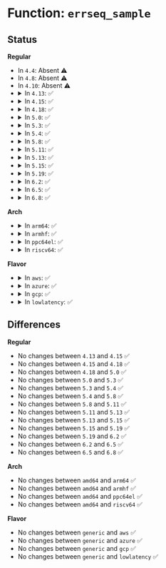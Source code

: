 # Function: <code>errseq_sample</code>

## Status
<b>Regular</b>
<ul>
<li>
In <code>4.4</code>: Absent ⚠️
</li>
<li>
In <code>4.8</code>: Absent ⚠️
</li>
<li>
In <code>4.10</code>: Absent ⚠️
</li>
<li>
<details>
<summary>In <code>4.13</code>: ✅</summary>

```c
errseq_t errseq_sample(errseq_t *eseq);
```

**Collision:** Unique Global

**Inline:** No

**Transformation:** False

**Instances:**

```
In lib/errseq.c (ffffffff8146c660)
Location: lib/errseq.c:119
Inline: False
Direct callers:
  - fs/open.c:do_dentry_open
  - fs/file_table.c:alloc_file
  - fs/block_dev.c:blkdev_open
```
**Symbols:**

```
ffffffff8146c660-ffffffff8146c67b: errseq_sample (STB_GLOBAL)
```
</details>
</li>
<li>
<details>
<summary>In <code>4.15</code>: ✅</summary>

```c
errseq_t errseq_sample(errseq_t *eseq);
```

**Collision:** Unique Global

**Inline:** No

**Transformation:** False

**Instances:**

```
In lib/errseq.c (ffffffff81498970)
Location: lib/errseq.c:117
Inline: False
Direct callers:
  - fs/open.c:do_dentry_open
  - fs/file_table.c:alloc_file
  - fs/block_dev.c:blkdev_open
```
**Symbols:**

```
ffffffff81498970-ffffffff8149898d: errseq_sample (STB_GLOBAL)
```
</details>
</li>
<li>
<details>
<summary>In <code>4.18</code>: ✅</summary>

```c
errseq_t errseq_sample(errseq_t *eseq);
```

**Collision:** Unique Global

**Inline:** No

**Transformation:** False

**Instances:**

```
In lib/errseq.c (ffffffff814cdbd0)
Location: lib/errseq.c:122
Inline: False
Direct callers:
  - fs/open.c:do_dentry_open
  - fs/file_table.c:alloc_file
  - fs/block_dev.c:blkdev_open
```
**Symbols:**

```
ffffffff814cdbd0-ffffffff814cdbde: errseq_sample (STB_GLOBAL)
```
</details>
</li>
<li>
<details>
<summary>In <code>5.0</code>: ✅</summary>

```c
errseq_t errseq_sample(errseq_t *eseq);
```

**Collision:** Unique Global

**Inline:** No

**Transformation:** False

**Instances:**

```
In lib/errseq.c (ffffffff814e24a0)
Location: lib/errseq.c:122
Inline: False
Direct callers:
  - fs/open.c:do_dentry_open
  - fs/file_table.c:alloc_file
  - fs/block_dev.c:blkdev_open
```
**Symbols:**

```
ffffffff814e24a0-ffffffff814e24ae: errseq_sample (STB_GLOBAL)
```
</details>
</li>
<li>
<details>
<summary>In <code>5.3</code>: ✅</summary>

```c
errseq_t errseq_sample(errseq_t *eseq);
```

**Collision:** Unique Global

**Inline:** No

**Transformation:** False

**Instances:**

```
In lib/errseq.c (ffffffff8150e350)
Location: lib/errseq.c:122
Inline: False
Direct callers:
  - fs/open.c:do_dentry_open
  - fs/file_table.c:alloc_file
  - fs/block_dev.c:blkdev_open
```
**Symbols:**

```
ffffffff8150e350-ffffffff8150e35e: errseq_sample (STB_GLOBAL)
```
</details>
</li>
<li>
<details>
<summary>In <code>5.4</code>: ✅</summary>

```c
errseq_t errseq_sample(errseq_t *eseq);
```

**Collision:** Unique Global

**Inline:** No

**Transformation:** False

**Instances:**

```
In lib/errseq.c (ffffffff8152c270)
Location: lib/errseq.c:122
Inline: False
Direct callers:
  - fs/open.c:do_dentry_open
  - fs/file_table.c:alloc_file
  - fs/block_dev.c:blkdev_open
```
**Symbols:**

```
ffffffff8152c270-ffffffff8152c27e: errseq_sample (STB_GLOBAL)
```
</details>
</li>
<li>
<details>
<summary>In <code>5.8</code>: ✅</summary>

```c
errseq_t errseq_sample(errseq_t *eseq);
```

**Collision:** Unique Global

**Inline:** No

**Transformation:** False

**Instances:**

```
In lib/errseq.c (ffffffff8158fbe0)
Location: lib/errseq.c:122
Inline: False
Direct callers:
  - fs/open.c:do_dentry_open
  - fs/open.c:do_dentry_open
  - fs/file_table.c:alloc_file
  - fs/file_table.c:alloc_file
  - fs/block_dev.c:blkdev_open
```
**Symbols:**

```
ffffffff8158fbe0-ffffffff8158fbee: errseq_sample (STB_GLOBAL)
```
</details>
</li>
<li>
<details>
<summary>In <code>5.11</code>: ✅</summary>

```c
errseq_t errseq_sample(errseq_t *eseq);
```

**Collision:** Unique Global

**Inline:** No

**Transformation:** False

**Instances:**

```
In lib/errseq.c (ffffffff815ac750)
Location: lib/errseq.c:123
Inline: False
Direct callers:
  - fs/open.c:do_dentry_open
  - fs/open.c:do_dentry_open
  - fs/file_table.c:alloc_file
  - fs/file_table.c:alloc_file
  - fs/block_dev.c:blkdev_open
```
**Symbols:**

```
ffffffff815ac750-ffffffff815ac75e: errseq_sample (STB_GLOBAL)
```
</details>
</li>
<li>
<details>
<summary>In <code>5.13</code>: ✅</summary>

```c
errseq_t errseq_sample(errseq_t *eseq);
```

**Collision:** Unique Global

**Inline:** No

**Transformation:** False

**Instances:**

```
In lib/errseq.c (ffffffff815b73c0)
Location: lib/errseq.c:123
Inline: False
Direct callers:
  - fs/open.c:do_dentry_open
  - fs/open.c:do_dentry_open
  - fs/file_table.c:alloc_file
  - fs/file_table.c:alloc_file
  - fs/block_dev.c:blkdev_open
```
**Symbols:**

```
ffffffff815b73c0-ffffffff815b73cb: errseq_sample (STB_GLOBAL)
```
</details>
</li>
<li>
<details>
<summary>In <code>5.15</code>: ✅</summary>

```c
errseq_t errseq_sample(errseq_t *eseq);
```

**Collision:** Unique Global

**Inline:** No

**Transformation:** False

**Instances:**

```
In lib/errseq.c (ffffffff8161d9f0)
Location: lib/errseq.c:123
Inline: False
Direct callers:
  - fs/open.c:do_dentry_open
  - fs/open.c:do_dentry_open
  - fs/file_table.c:alloc_file
  - fs/file_table.c:alloc_file
  - block/fops.c:blkdev_open
```
**Symbols:**

```
ffffffff8161d9f0-ffffffff8161d9fb: errseq_sample (STB_GLOBAL)
```
</details>
</li>
<li>
<details>
<summary>In <code>5.19</code>: ✅</summary>

```c
errseq_t errseq_sample(errseq_t *eseq);
```

**Collision:** Unique Global

**Inline:** No

**Transformation:** False

**Instances:**

```
In lib/errseq.c (ffffffff816eb570)
Location: lib/errseq.c:123
Inline: False
Direct callers:
  - fs/open.c:do_dentry_open
  - fs/open.c:do_dentry_open
  - fs/file_table.c:alloc_file
  - fs/file_table.c:alloc_file
  - block/fops.c:blkdev_open
```
**Symbols:**

```
ffffffff816eb570-ffffffff816eb583: errseq_sample (STB_GLOBAL)
```
</details>
</li>
<li>
<details>
<summary>In <code>6.2</code>: ✅</summary>

```c
errseq_t errseq_sample(errseq_t *eseq);
```

**Collision:** Unique Global

**Inline:** No

**Transformation:** False

**Instances:**

```
In lib/errseq.c (ffffffff817dbc50)
Location: lib/errseq.c:123
Inline: False
Direct callers:
  - fs/open.c:do_dentry_open
  - fs/open.c:do_dentry_open
  - fs/file_table.c:alloc_file
  - fs/file_table.c:alloc_file
  - block/fops.c:blkdev_open
```
**Symbols:**

```
ffffffff817dbc50-ffffffff817dbc63: errseq_sample (STB_GLOBAL)
```
</details>
</li>
<li>
<details>
<summary>In <code>6.5</code>: ✅</summary>

```c
errseq_t errseq_sample(errseq_t *eseq);
```

**Collision:** Unique Global

**Inline:** No

**Transformation:** False

**Instances:**

```
In lib/errseq.c (ffffffff8181b010)
Location: lib/errseq.c:123
Inline: False
Direct callers:
  - fs/open.c:do_dentry_open
  - fs/open.c:do_dentry_open
  - fs/file_table.c:alloc_file
  - fs/file_table.c:alloc_file
  - block/fops.c:blkdev_open
```
**Symbols:**

```
ffffffff8181b010-ffffffff8181b025: errseq_sample (STB_GLOBAL)
```
</details>
</li>
<li>
<details>
<summary>In <code>6.8</code>: ✅</summary>

```c
errseq_t errseq_sample(errseq_t *eseq);
```

**Collision:** Unique Global

**Inline:** No

**Transformation:** False

**Instances:**

```
In lib/errseq.c (ffffffff81860350)
Location: lib/errseq.c:123
Inline: False
Direct callers:
  - fs/open.c:do_dentry_open
  - fs/open.c:do_dentry_open
  - fs/file_table.c:alloc_file
  - fs/file_table.c:alloc_file
  - block/fops.c:blkdev_open
```
**Symbols:**

```
ffffffff81860350-ffffffff81860365: errseq_sample (STB_GLOBAL)
```
</details>
</li>
</ul>
<b>Arch</b>
<ul>
<li>
<details>
<summary>In <code>arm64</code>: ✅</summary>

```c
errseq_t errseq_sample(errseq_t *eseq);
```

**Collision:** Unique Global

**Inline:** No

**Transformation:** False

**Instances:**

```
In lib/errseq.c (ffff800010638130)
Location: lib/errseq.c:122
Inline: False
Direct callers:
  - fs/open.c:do_dentry_open
  - fs/file_table.c:alloc_file
  - fs/block_dev.c:blkdev_open
```
**Symbols:**

```
ffff800010638130-ffff800010638140: errseq_sample (STB_GLOBAL)
```
</details>
</li>
<li>
<details>
<summary>In <code>armhf</code>: ✅</summary>

```c
errseq_t errseq_sample(errseq_t *eseq);
```

**Collision:** Unique Global

**Inline:** No

**Transformation:** False

**Instances:**

```
In lib/errseq.c (c07dda84)
Location: lib/errseq.c:122
Inline: False
Direct callers:
  - fs/open.c:do_dentry_open
  - fs/file_table.c:alloc_file
  - fs/block_dev.c:blkdev_open
```
**Symbols:**

```
c07dda84-c07ddaa0: errseq_sample (STB_GLOBAL)
```
</details>
</li>
<li>
<details>
<summary>In <code>ppc64el</code>: ✅</summary>

```c
errseq_t errseq_sample(errseq_t *eseq);
```

**Collision:** Unique Global

**Inline:** No

**Transformation:** False

**Instances:**

```
In lib/errseq.c (c0000000007de3b0)
Location: lib/errseq.c:122
Inline: False
Direct callers:
  - fs/open.c:do_dentry_open
  - fs/file_table.c:alloc_file
  - fs/block_dev.c:blkdev_open
```
**Symbols:**

```
c0000000007de3b0-c0000000007de3c4: errseq_sample (STB_GLOBAL)
```
</details>
</li>
<li>
<details>
<summary>In <code>riscv64</code>: ✅</summary>

```c
errseq_t errseq_sample(errseq_t *eseq);
```

**Collision:** Unique Global

**Inline:** No

**Transformation:** False

**Instances:**

```
In lib/errseq.c (ffffffe000464f98)
Location: lib/errseq.c:122
Inline: False
Direct callers:
  - fs/open.c:do_dentry_open
  - fs/file_table.c:alloc_file
  - fs/block_dev.c:blkdev_open
```
**Symbols:**

```
ffffffe000464f98-ffffffe000464fb0: errseq_sample (STB_GLOBAL)
```
</details>
</li>
</ul>
<b>Flavor</b>
<ul>
<li>
<details>
<summary>In <code>aws</code>: ✅</summary>

```c
errseq_t errseq_sample(errseq_t *eseq);
```

**Collision:** Unique Global

**Inline:** No

**Transformation:** False

**Instances:**

```
In lib/errseq.c (ffffffff81524850)
Location: lib/errseq.c:122
Inline: False
Direct callers:
  - fs/open.c:do_dentry_open
  - fs/file_table.c:alloc_file
  - fs/block_dev.c:blkdev_open
```
**Symbols:**

```
ffffffff81524850-ffffffff8152485e: errseq_sample (STB_GLOBAL)
```
</details>
</li>
<li>
<details>
<summary>In <code>azure</code>: ✅</summary>

```c
errseq_t errseq_sample(errseq_t *eseq);
```

**Collision:** Unique Global

**Inline:** No

**Transformation:** False

**Instances:**

```
In lib/errseq.c (ffffffff81514b30)
Location: lib/errseq.c:122
Inline: False
Direct callers:
  - fs/open.c:do_dentry_open
  - fs/file_table.c:alloc_file
  - fs/block_dev.c:blkdev_open
  - drivers/dax/device.c:dax_open
```
**Symbols:**

```
ffffffff81514b30-ffffffff81514b3e: errseq_sample (STB_GLOBAL)
```
</details>
</li>
<li>
<details>
<summary>In <code>gcp</code>: ✅</summary>

```c
errseq_t errseq_sample(errseq_t *eseq);
```

**Collision:** Unique Global

**Inline:** No

**Transformation:** False

**Instances:**

```
In lib/errseq.c (ffffffff815208e0)
Location: lib/errseq.c:122
Inline: False
Direct callers:
  - fs/open.c:do_dentry_open
  - fs/file_table.c:alloc_file
  - fs/block_dev.c:blkdev_open
```
**Symbols:**

```
ffffffff815208e0-ffffffff815208ee: errseq_sample (STB_GLOBAL)
```
</details>
</li>
<li>
<details>
<summary>In <code>lowlatency</code>: ✅</summary>

```c
errseq_t errseq_sample(errseq_t *eseq);
```

**Collision:** Unique Global

**Inline:** No

**Transformation:** False

**Instances:**

```
In lib/errseq.c (ffffffff8153a260)
Location: lib/errseq.c:122
Inline: False
Direct callers:
  - fs/open.c:do_dentry_open
  - fs/file_table.c:alloc_file
  - fs/block_dev.c:blkdev_open
```
**Symbols:**

```
ffffffff8153a260-ffffffff8153a26e: errseq_sample (STB_GLOBAL)
```
</details>
</li>
</ul>

## Differences
<b>Regular</b>
<ul>
<li>
No changes between <code>4.13</code> and <code>4.15</code> ✅
</li>
<li>
No changes between <code>4.15</code> and <code>4.18</code> ✅
</li>
<li>
No changes between <code>4.18</code> and <code>5.0</code> ✅
</li>
<li>
No changes between <code>5.0</code> and <code>5.3</code> ✅
</li>
<li>
No changes between <code>5.3</code> and <code>5.4</code> ✅
</li>
<li>
No changes between <code>5.4</code> and <code>5.8</code> ✅
</li>
<li>
No changes between <code>5.8</code> and <code>5.11</code> ✅
</li>
<li>
No changes between <code>5.11</code> and <code>5.13</code> ✅
</li>
<li>
No changes between <code>5.13</code> and <code>5.15</code> ✅
</li>
<li>
No changes between <code>5.15</code> and <code>5.19</code> ✅
</li>
<li>
No changes between <code>5.19</code> and <code>6.2</code> ✅
</li>
<li>
No changes between <code>6.2</code> and <code>6.5</code> ✅
</li>
<li>
No changes between <code>6.5</code> and <code>6.8</code> ✅
</li>
</ul>
<b>Arch</b>
<ul>
<li>
No changes between <code>amd64</code> and <code>arm64</code> ✅
</li>
<li>
No changes between <code>amd64</code> and <code>armhf</code> ✅
</li>
<li>
No changes between <code>amd64</code> and <code>ppc64el</code> ✅
</li>
<li>
No changes between <code>amd64</code> and <code>riscv64</code> ✅
</li>
</ul>
<b>Flavor</b>
<ul>
<li>
No changes between <code>generic</code> and <code>aws</code> ✅
</li>
<li>
No changes between <code>generic</code> and <code>azure</code> ✅
</li>
<li>
No changes between <code>generic</code> and <code>gcp</code> ✅
</li>
<li>
No changes between <code>generic</code> and <code>lowlatency</code> ✅
</li>
</ul>
